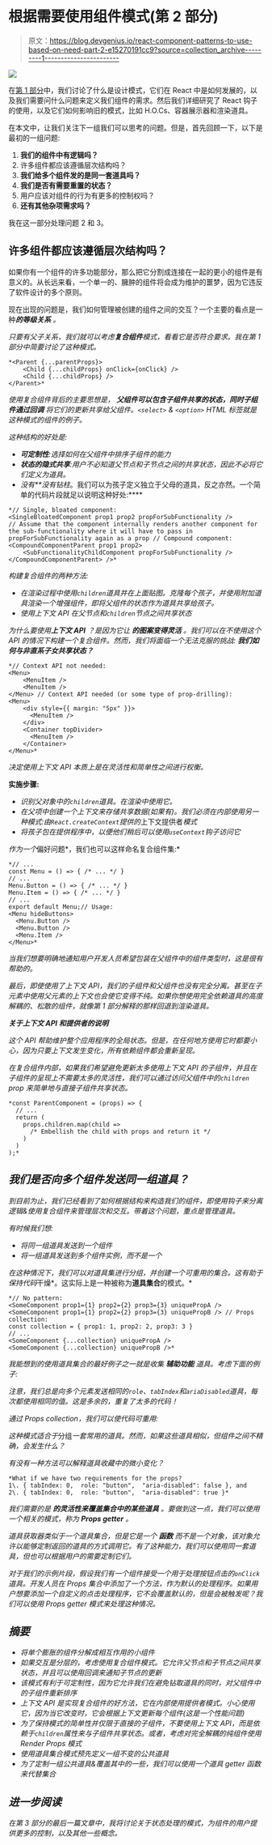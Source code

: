 # 根据需要使用组件模式(第 2 部分)

> 原文：<https://blog.devgenius.io/react-component-patterns-to-use-based-on-need-part-2-e15270191cc9?source=collection_archive---------1----------------------->

![](img/91567f96e4f365fd26414f5ce8a36722.png)

在[第 1 部分](https://medium.com/dev-genius/react-component-patterns-to-use-based-on-need-part-1-55694f2e676e)中，我们讨论了什么是设计模式，它们在 React 中是如何发展的，以及我们需要问什么问题来定义我们组件的需求。然后我们详细研究了 React 钩子的使用，以及它们如何影响旧的模式，比如 H.O.Cs、容器展示器和渲染道具。

在本文中，让我们关注下一组我们可以思考的问题。但是，首先回顾一下，以下是最初的一组问题:

1.  **我们的组件中有逻辑吗？**
2.  许多组件都应该遵循层次结构吗？
3.  **我们给多个组件发的是同一套道具吗？**
4.  **我们是否有需要重置的状态？**
5.  用户应该对组件的行为有更多的控制权吗？
6.  **还有其他杂项需求吗？**

我在这一部分处理问题 2 和 3。

## 许多组件都应该遵循层次结构吗？

如果你有一个组件的许多功能部分，那么把它分割成连接在一起的更小的组件是有意义的。从长远来看，一个单一的、臃肿的组件将会成为维护的噩梦，因为它违反了软件设计的多个原则。

现在出现的问题是，我们如何管理被创建的组件之间的交互？一个主要的看点是一种****的等级关系*** 。*

*只要有父子关系，我们就可以考虑**复合组件**模式，看看它是否符合要求。我在第 1 部分中简要讨论了这种模式。*

```
*<Parent {...parentProps}>
    <Child {...childProps} onClick={onClick} />
    <Child {...childProps} />
</Parent>*
```

*使用复合组件背后的主要思想是， ***父组件可以包含子组件共享的状态，同时子组件通过回调*** 将它们的更新共享给父组件。`<select>` & `<option>` HTML 标签就是这种模式的组件的例子。*

*这种结构的好处是:*

*   ***可定制性**:选择如何在父组件中排序子组件的能力*
*   ***状态的隐式共享**:用户不必知道父节点和子节点之间的共享状态，因此不必将它们定义为道具。*
*   *没有**没有钻柱*。我们可以为孩子定义独立于父母的道具，反之亦然。一个简单的代码片段就足以说明这种好处:****

```
*// Single, bloated component:
<SingleBloatedComponent prop1 prop2 propForSubFunctionality />
// Assume that the component internally renders another component for the sub-functionality where it will have to pass in propForSubFunctionality again as a prop // Compound component:
<CompoundComponentParent prop1 prop2>
    <SubFunctionalityChildComponent propForSubFunctionality />
</CompoundComponentParent> />*
```

*构建复合组件的两种方法:*

*   *在渲染过程中使用`children`道具并在上面贴图。克隆每个孩子，并使用附加道具渲染一个增强组件，即将父组件的状态作为道具共享给孩子。*
*   *使用上下文 API 在父节点和`children`节点之间共享状态*

*为什么要使用**上下文 API** ？是因为它让 ***的图案变得灵活*** 。我们可以在不使用这个 API 的情况下构建一个复合组件。然而，我们将面临一个无法克服的挑战: ***我们如何与非直系子女共享状态？****

```
*// Context API not needed:
<Menu>
    <MenuItem />
    <MenuItem />
</Menu> // Context API needed (or some type of prop-drilling):
<Menu>
    <div style={{ margin: "5px" }}>
      <MenuItem />
    </div>
    <Container topDivider>
      <MenuItem />
    </Container>
</Menu>*
```

*决定使用上下文 API 本质上是在灵活性和简单性之间进行权衡。*

**实施步骤:**

*   *识别父对象中的`children`道具。在渲染中使用它。*
*   *在父项中创建一个上下文来存储共享数据(如果有)。我们必须在内部使用另一种模式:由`React.createContext`提供的*上下文提供者*模式*
*   *将孩子包在提供程序中，以便他们稍后可以使用`useContext`钩子访问它*

*作为一个*偏好问题*，我们也可以这样命名复合组件集:*

```
*// ...
const Menu = () => { /* ... */ }
// ...
Menu.Button = () => { /* ... */ }
Menu.Item = () => { /* ... */ }
// ...
export default Menu;// Usage:
<Menu hideButtons>
  <Menu.Button />
  <Menu.Button />
  <Menu.Item />
</Menu>*
```

*当我们想要明确地通知用户开发人员希望包装在父组件中的组件类型时，这是很有帮助的。*

*最后，即使使用了上下文 API，我们的子组件和父组件也没有完全分离。甚至在子元素中使用父元素的上下文也会使它变得不纯。如果你想使用完全依赖道具的高度解耦的、松散的组件，就像第 1 部分解释的那样回退到渲染道具。*

***关于上下文 API 和提供者的说明***

*这个 API 帮助维护整个应用程序的全局状态。但是，在任何地方使用它时都要小心，因为只要上下文发生变化，所有依赖组件都会重新呈现。*

*在复合组件内部，如果我们希望避免更新太多使用上下文 API 的子组件，并且在子组件的呈现上不需要太多的灵活性，我们可以通过访问父组件中的`children` prop 来简单地与直接子组件共享状态。*

```
*const ParentComponent = (props) => {
  // ...
  return (
    props.children.map(child => 
      /* Embellish the child with props and return it */
    )
  )
);*
```

## *我们是否向多个组件发送同一组道具？*

*到目前为止，我们已经看到了如何根据结构来构造我们的组件，即使用钩子来分离逻辑&使用复合组件来管理层次和交互。带着这个问题，重点是管理道具。*

*有时候我们想:*

*   *将同一组道具发送到一个组件*
*   *将一组道具发送到多个组件实例，而不是一个*

*在这种情况下，我们可以对道具集进行分组，并创建一个可重用的集合。这有助于保持代码*干燥*。这实际上是一种被称为**道具集合**的模式。*

```
*// No pattern:
<SomeComponent prop1={1} prop2={2} prop3={3} uniquePropA />
<SomeComponent prop1={1} prop2={2} prop3={3} uniquePropB /> // Props collection:
const collection = { prop1: 1, prop2: 2, prop3: 3 }
// ...
<SomeComponent {...collection} uniquePropA />
<SomeComponent {...collection} uniquePropB />*
```

*我能想到的使用道具集合的最好例子之一就是收集 ***辅助功能*** 道具。考虑下面的例子:*

*注意，我们总是向多个元素发送相同的`role`、`tabIndex`和`ariaDisabled`道具，每次都使用相同的值。这是多余的，重复了太多的代码！*

*通过 Props collection，我们可以使代码可重用:*

*这种模式适合于*分组*一套常用的道具。然而，如果这些道具相似，但组件之间不精确，会发生什么？*

*有没有一种方法可以解释道具收藏中的微小变化？*

```
*What if we have two requirements for the props? 
1\. { tabIndex: 0,  role: "button",  "aria-disabled": false }, and
2\. { tabIndex: 0,  role: "button",  "aria-disabled": true }*
```

*我们需要的是 ***的灵活性来覆盖集合中的某些道具*** 。要做到这一点，我们可以使用一个相关的模式，称为 **Props getter** 。*

*道具获取器类似于一个道具集合，但是它是一个 ***函数*** 而不是一个对象，该对象允许以能够定制返回的道具的方式调用它。有了这种能力，我们可以使用同一套道具，但也可以根据用户的需要定制它们。*

*对于我们的示例片段，假设我们有一个组件接受一个用于处理按钮点击的`onClick`道具。开发人员在 Props 集合中添加了一个方法，作为默认的处理程序。如果用户想要添加一个自定义的点击处理程序，它不会覆盖默认的，但是会被触发呢？我们可以使用 Props getter 模式来处理这种情况。*

## *摘要*

*   *将单个膨胀的组件分解成相互作用的小组件*
*   *如果交互是分层的，考虑使用复合组件模式。它允许父节点和子节点之间共享状态，并且可以使用回调来通知子节点的更新*
*   *该模式有利于可定制性，因为它允许我们在避免钻取道具的同时，对父组件中的子组件重新排序*
*   *上下文 API 是实现复合组件的好方法，它在内部使用提供者模式。小心使用它，因为当它改变时，它会根据上下文更新每个组件(这是一个性能问题)*
*   *为了保持模式的简单性并仅限于直接的子组件，不要使用上下文 API，而是依赖于`children`属性来与子组件共享状态。或者，考虑对完全解耦的纯组件使用 Render Props 模式*
*   *使用道具集合模式预先定义一组不变的公共道具*
*   *为了定制一组公共道具&覆盖其中的一些，我们可以使用一个道具 getter 函数来代替集合*

## *进一步阅读*

*在第 3 部分的最后一篇文章中，我将讨论关于状态处理的模式，为组件的用户提供更多的控制，以及其他一些概念。*